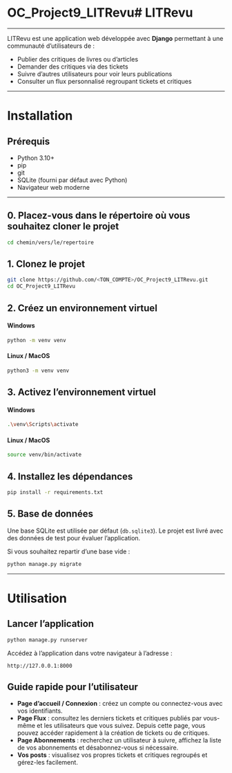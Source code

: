 # OC_Project9_LITRevu# LITRevu

---

LITRevu est une application web développée avec **Django** permettant à une communauté d’utilisateurs de :

* Publier des critiques de livres ou d’articles
* Demander des critiques via des tickets
* Suivre d’autres utilisateurs pour voir leurs publications
* Consulter un flux personnalisé regroupant tickets et critiques

---

# Installation

## Prérequis

* Python 3.10+
* pip
* git
* SQLite (fourni par défaut avec Python)
* Navigateur web moderne

---

## 0. Placez-vous dans le répertoire où vous souhaitez cloner le projet

```bash
cd chemin/vers/le/repertoire
```

## 1. Clonez le projet

```bash
git clone https://github.com/<TON_COMPTE>/OC_Project9_LITRevu.git
cd OC_Project9_LITRevu
```

## 2. Créez un environnement virtuel

#### Windows

```bash
python -m venv venv
```

#### Linux / MacOS

```bash
python3 -m venv venv
```

## 3. Activez l’environnement virtuel

#### Windows

```bash
.\venv\Scripts\activate
```

#### Linux / MacOS

```bash
source venv/bin/activate
```

## 4. Installez les dépendances

```bash
pip install -r requirements.txt
```

## 5. Base de données

Une base SQLite est utilisée par défaut (`db.sqlite3`).
Le projet est livré avec des données de test pour évaluer l’application.

Si vous souhaitez repartir d’une base vide :

```bash
python manage.py migrate
```

---

# Utilisation

## Lancer l’application

```bash
python manage.py runserver
```

Accédez à l’application dans votre navigateur à l’adresse :

```
http://127.0.0.1:8000
```

## Guide rapide pour l’utilisateur

* **Page d’accueil / Connexion** : créez un compte ou connectez-vous avec vos identifiants.
* **Page Flux** : consultez les derniers tickets et critiques publiés par vous-même et les utilisateurs que vous suivez. Depuis cette page, vous pouvez accéder rapidement à la création de tickets ou de critiques.
* **Page Abonnements** : recherchez un utilisateur à suivre, affichez la liste de vos abonnements et désabonnez-vous si nécessaire.
* **Vos posts** : visualisez vos propres tickets et critiques regroupés et gérez-les facilement.
